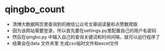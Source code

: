 # qingbo_count
* 清博大数据网页里查询到的微信公众号文章阅读量和点赞数爬取
* 因为该网站需要登录，所以首先要在settings.py里配置自己的用户名密码
* 然后在qingbo.py 中输入自己的查询关键词和时间间隔，就可以运行程序了
* 结果会在data 文件夹里 生成csv临时文件和excel文件
